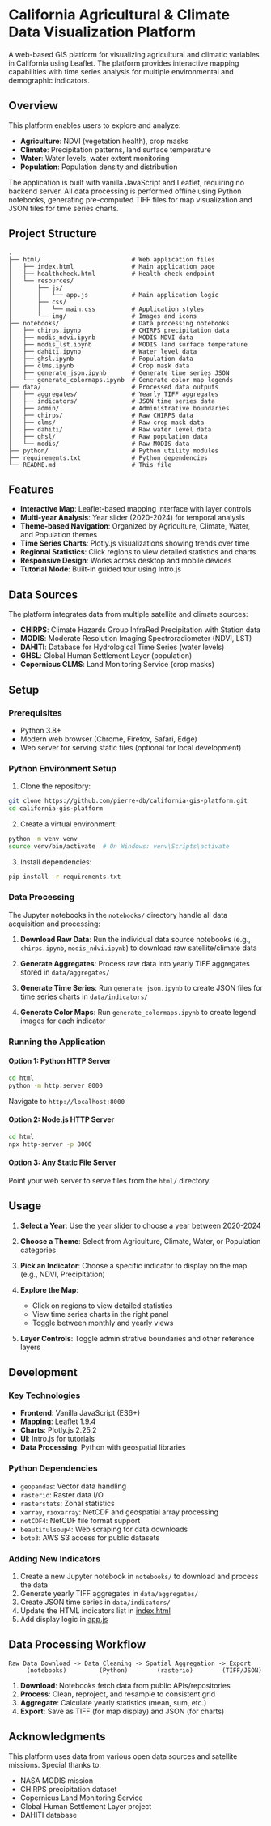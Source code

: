 # California Agricultural & Climate Data Visualization Platform

A web-based GIS platform for visualizing agricultural and climatic variables in California using Leaflet. The platform provides interactive mapping capabilities with time series analysis for multiple environmental and demographic indicators.

## Overview

This platform enables users to explore and analyze:
- **Agriculture**: NDVI (vegetation health), crop masks
- **Climate**: Precipitation patterns, land surface temperature
- **Water**: Water levels, water extent monitoring
- **Population**: Population density and distribution

The application is built with vanilla JavaScript and Leaflet, requiring no backend server. All data processing is performed offline using Python notebooks, generating pre-computed TIFF files for map visualization and JSON files for time series charts.

## Project Structure

```
.
├── html/                         # Web application files
│   ├── index.html                # Main application page
│   ├── healthcheck.html          # Health check endpoint
│   └── resources/
│       ├── js/
│       │   └── app.js            # Main application logic
│       ├── css/
│       │   └── main.css          # Application styles
│       └── img/                  # Images and icons
├── notebooks/                    # Data processing notebooks
│   ├── chirps.ipynb              # CHIRPS precipitation data
│   ├── modis_ndvi.ipynb          # MODIS NDVI data
│   ├── modis_lst.ipynb           # MODIS land surface temperature
│   ├── dahiti.ipynb              # Water level data
│   ├── ghsl.ipynb                # Population data
│   ├── clms.ipynb                # Crop mask data
│   ├── generate_json.ipynb       # Generate time series JSON
│   └── generate_colormaps.ipynb  # Generate color map legends
├── data/                         # Processed data outputs
│   ├── aggregates/               # Yearly TIFF aggregates
│   ├── indicators/               # JSON time series data
│   ├── admin/                    # Administrative boundaries
│   ├── chirps/                   # Raw CHIRPS data
│   ├── clms/                     # Raw crop mask data
│   ├── dahiti/                   # Raw water level data
│   ├── ghsl/                     # Raw population data
│   └── modis/                    # Raw MODIS data
├── python/                       # Python utility modules
├── requirements.txt              # Python dependencies
└── README.md                     # This file
```

## Features

- **Interactive Map**: Leaflet-based mapping interface with layer controls
- **Multi-year Analysis**: Year slider (2020-2024) for temporal analysis
- **Theme-based Navigation**: Organized by Agriculture, Climate, Water, and Population themes
- **Time Series Charts**: Plotly.js visualizations showing trends over time
- **Regional Statistics**: Click regions to view detailed statistics and charts
- **Responsive Design**: Works across desktop and mobile devices
- **Tutorial Mode**: Built-in guided tour using Intro.js

## Data Sources

The platform integrates data from multiple satellite and climate sources:

- **CHIRPS**: Climate Hazards Group InfraRed Precipitation with Station data
- **MODIS**: Moderate Resolution Imaging Spectroradiometer (NDVI, LST)
- **DAHITI**: Database for Hydrological Time Series (water levels)
- **GHSL**: Global Human Settlement Layer (population)
- **Copernicus CLMS**: Land Monitoring Service (crop masks)

## Setup

### Prerequisites

- Python 3.8+
- Modern web browser (Chrome, Firefox, Safari, Edge)
- Web server for serving static files (optional for local development)

### Python Environment Setup

1. Clone the repository:
```bash
git clone https://github.com/pierre-db/california-gis-platform.git
cd california-gis-platform
```

2. Create a virtual environment:
```bash
python -m venv venv
source venv/bin/activate  # On Windows: venv\Scripts\activate
```

3. Install dependencies:
```bash
pip install -r requirements.txt
```

### Data Processing

The Jupyter notebooks in the `notebooks/` directory handle all data acquisition and processing:

1. **Download Raw Data**: Run the individual data source notebooks (e.g., `chirps.ipynb`, `modis_ndvi.ipynb`) to download raw satellite/climate data

2. **Generate Aggregates**: Process raw data into yearly TIFF aggregates stored in `data/aggregates/`

3. **Generate Time Series**: Run `generate_json.ipynb` to create JSON files for time series charts in `data/indicators/`

4. **Generate Color Maps**: Run `generate_colormaps.ipynb` to create legend images for each indicator

### Running the Application

#### Option 1: Python HTTP Server
```bash
cd html
python -m http.server 8000
```
Navigate to `http://localhost:8000`

#### Option 2: Node.js HTTP Server
```bash
cd html
npx http-server -p 8000
```

#### Option 3: Any Static File Server
Point your web server to serve files from the `html/` directory.

## Usage

1. **Select a Year**: Use the year slider to choose a year between 2020-2024

2. **Choose a Theme**: Select from Agriculture, Climate, Water, or Population categories

3. **Pick an Indicator**: Choose a specific indicator to display on the map (e.g., NDVI, Precipitation)

4. **Explore the Map**:
   - Click on regions to view detailed statistics
   - View time series charts in the right panel
   - Toggle between monthly and yearly views

5. **Layer Controls**: Toggle administrative boundaries and other reference layers

## Development

### Key Technologies

- **Frontend**: Vanilla JavaScript (ES6+)
- **Mapping**: Leaflet 1.9.4
- **Charts**: Plotly.js 2.25.2
- **UI**: Intro.js for tutorials
- **Data Processing**: Python with geospatial libraries

### Python Dependencies

- `geopandas`: Vector data handling
- `rasterio`: Raster data I/O
- `rasterstats`: Zonal statistics
- `xarray`, `rioxarray`: NetCDF and geospatial array processing
- `netCDF4`: NetCDF file format support
- `beautifulsoup4`: Web scraping for data downloads
- `boto3`: AWS S3 access for public datasets

### Adding New Indicators

1. Create a new Jupyter notebook in `notebooks/` to download and process the data
2. Generate yearly TIFF aggregates in `data/aggregates/`
3. Create JSON time series in `data/indicators/`
4. Update the HTML indicators list in [index.html](html/index.html)
5. Add display logic in [app.js](html/resources/js/app.js)

## Data Processing Workflow

```
Raw Data Download -> Data Cleaning -> Spatial Aggregation -> Export
     (notebooks)         (Python)        (rasterio)        (TIFF/JSON)
```

1. **Download**: Notebooks fetch data from public APIs/repositories
2. **Process**: Clean, reproject, and resample to consistent grid
3. **Aggregate**: Calculate yearly statistics (mean, sum, etc.)
4. **Export**: Save as TIFF (for map display) and JSON (for charts)

## Acknowledgments

This platform uses data from various open data sources and satellite missions. Special thanks to:
- NASA MODIS mission
- CHIRPS precipitation dataset
- Copernicus Land Monitoring Service
- Global Human Settlement Layer project
- DAHITI database
